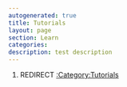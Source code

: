 ```yaml
---
autogenerated: true
title: Tutorials
layout: page
section: Learn
categories: 
description: test description
---
```


1.  REDIRECT [:Category:Tutorials](Category_Tutorials)
